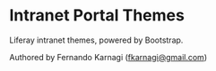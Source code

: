 # Intranet Portal Themes

Liferay intranet themes, powered by Bootstrap.

Authored by Fernando Karnagi (fkarnagi@gmail.com)
